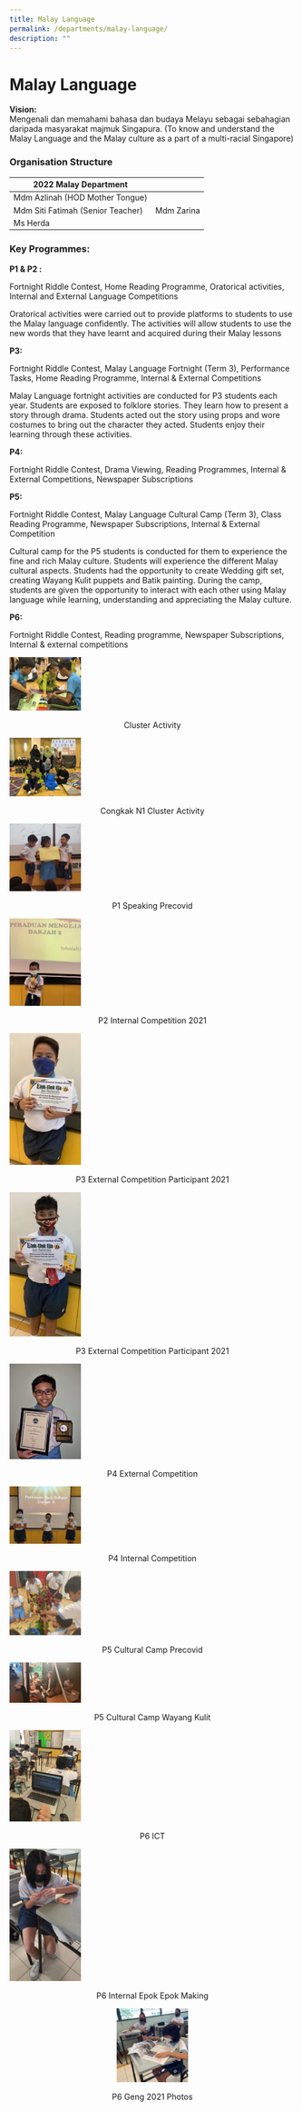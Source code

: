 ```yaml
---
title: Malay Language
permalink: /departments/malay-language/
description: ""
---
```

# **Malay Language**

**Vision:**    
Mengenali dan memahami bahasa dan budaya Melayu sebagai sebahagian daripada masyarakat majmuk Singapura. (To know and understand the Malay Language and the Malay culture as a part of a multi-racial Singapore)

### Organisation Structure

| 2022 Malay Department 	|  	|
|---	|---	|
|  Mdm Azlinah (HOD Mother Tongue) 	|  	|
| Mdm Siti Fatimah (Senior Teacher) 	| Mdm Zarina 	|
| Ms Herda 	|  	|

### Key Programmes:

**P1 & P2 :**

Fortnight Riddle Contest, Home Reading Programme, Oratorical activities, Internal and External Language Competitions

Oratorical activities were carried out to provide platforms to students to use the Malay language confidently. The activities will allow students to use the new words that they have learnt and acquired during their Malay lessons

**P3:**

Fortnight Riddle Contest, Malay Language Fortnight (Term 3), Performance Tasks, Home Reading Programme, Internal & External Competitions

Malay Language fortnight activities are conducted for P3 students each year. Students are exposed to folklore stories. They learn how to present a story through drama. Students acted out the story using props and wore costumes to bring out the character they acted. Students enjoy their learning through these activities.

**P4:**

Fortnight Riddle Contest, Drama Viewing, Reading Programmes, Internal & External Competitions, Newspaper Subscriptions

**P5:**

Fortnight Riddle Contest, Malay Language Cultural Camp (Term 3), Class Reading Programme, Newspaper Subscriptions, Internal & External Competition

Cultural camp for the P5 students is conducted for them to experience the fine and rich Malay culture. Students will experience the different Malay cultural aspects. Students had the opportunity to create Wedding gift set, creating Wayang Kulit puppets and Batik painting. During the camp, students are given the opportunity to interact with each other using Malay language while learning, understanding and appreciating the Malay culture.

**P6:**

Fortnight Riddle Contest, Reading programme, Newspaper Subscriptions, Internal & external competitions

<img src="/images/cluster-activity-300x225.jpg" 
     style="width:25%">
<center>Cluster Activity</center>

<img src="/images/Congkak-N1-cluster-activity-300x246.jpg" 
     style="width:25%">
<center>Congkak N1 Cluster Activity</center>

<img src="/images/P1-speaking_precovid-300x282.jpg" 
     style="width:25%">
<center>P1 Speaking Precovid</center>

<img src="/images/P2-internal-competition-2021-245x300.jpg" 
     style="width:25%">
<center>P2 Internal Competition 2021</center>

<img src="/images/P3-external-competition-participant-2021.jpg" 
     style="width:25%">
<center>P3 External Competition Participant 2021</center>

<img src="/images/P3-external-competition-participant2-2021.jpg" 
     style="width:25%">
<center>P3 External Competition Participant 2021</center>

<img src="/images/P4-external-competition-225x300.jpg" 
     style="width:25%">
<center>P4 External Competition</center>

<img src="/images/P4-internal-competition-300x240.jpg" 
     style="width:25%">
<center>P4 Internal Competition</center>

<img src="/images/P5-cultural-camp_precovid-300x269.jpg" 
     style="width:25%">
<center>P5 Cultural Camp Precovid</center>

<img src="/images/P5-Cultural-camp_wayang-kulit-300x169.jpg" 
     style="width:25%">
<center>P5 Cultural Camp Wayang Kulit</center>

<img src="/images/P6-ICT-235x300.jpg" 
     style="width:25%">
<center>P6 ICT</center>


<img src="/images/P6-Internal-epok-epok-making-162x300.jpg" 
     style="width:25%">
<center>P6 Internal Epok Epok Making<center>
	
<img src="/images/p6_GenG_2021_photos-290x300.jpg" 
     style="width:25%">
<center>P6 Geng 2021 Photos</center>
